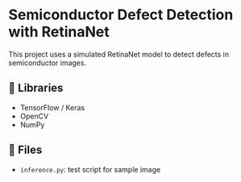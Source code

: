 # Semiconductor Defect Detection with RetinaNet

This project uses a simulated RetinaNet model to detect defects in semiconductor images.

## 🧪 Libraries
- TensorFlow / Keras
- OpenCV
- NumPy

## 📁 Files
- `inference.py`: test script for sample image
